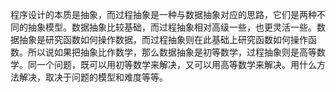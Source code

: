 


程序设计的本质是抽象，而过程抽象是一种与数据抽象对应的思路，它们是两种不同的抽象模型。数据抽象比较基础，而过程抽象相对高级一些，也更灵活一些。数据抽象是研究函数如何操作数据，而过程抽象则在此基础上研究函数如何操作函数。所以说如果把抽象比作数学，那么数据抽象是初等数学，过程抽象则是高等数学。同一个问题，既可以用初等数学来解决，又可以用高等数学来解决。用什么方法解决，取决于问题的模型和难度等等。